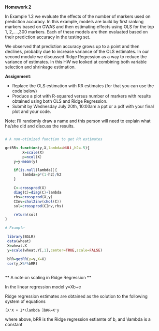 **Homework 2**

In Example 1.2 we evaluate the effects of the number of markers used on prediction accuracy.  In this example, models are build by 
first ranking markers based on GWAS and then estimating effects using OLS for the top 1, 2,….,300 markers. 
Each of these models are then evaluated based on their prediction accuracy in the testing set. 

We observed that prediction accuracy grows up to a point and then declines, probably due to increase variance of the OLS estimates.
In our second module we discussed Ridge Regression as a way to reduce the variance of estimates. In this HW we looked at combining both variable selection
and shrinkage estimation. 

**Assignment**:

- Replace the OLS estimation with RR estimates (for that you can use the code below)
- Produce a plot with R-squared versus number of markers with results obtained using both OLS and Ridge Regression. 
- Submit by Wednesday July 20th, 10:00am  a ppt or a pdf with your final plot and your code.

Note: I’ll randomly draw a name and this person will need to explain what he/she did and discuss the results.



```R

# A non-otimized function to get RR estimates

getRR<-function(y,X,lambda=NULL,h2=.5){
        X=scale(X)
        p=ncol(X)
	y=y-mean(y)

	if(is.null(lambda)){
		lambda=p*(1-h2)/h2
	}

	C<-crossprod(X)
	diag(C)=diag(C)+lambda
	rhs=crossprod(X,y)
	CInv=chol2inv(chol(C))
	sol=crossprod(CInv,rhs)

	return(sol)
}

# Example

 library(BGLR)
 data(wheat)
 X=wheat.X
 y=scale(wheat.Y[,1],center=TRUE,scale=FALSE) 
 
 bRR=getRR(y=y,X=X)
 cor(y,X%*%bRR)
 
```


** A note on scaling in Ridge Regression **

In the linear regression model
	y=Xb+e

Ridge regression estimates are obtained as the solution to the following system of equations

	[X'X + I*\lambda ]bRR=X'y
 
where above, bRR is the Ridge regression estiamte of b, and \lambda is a constant
